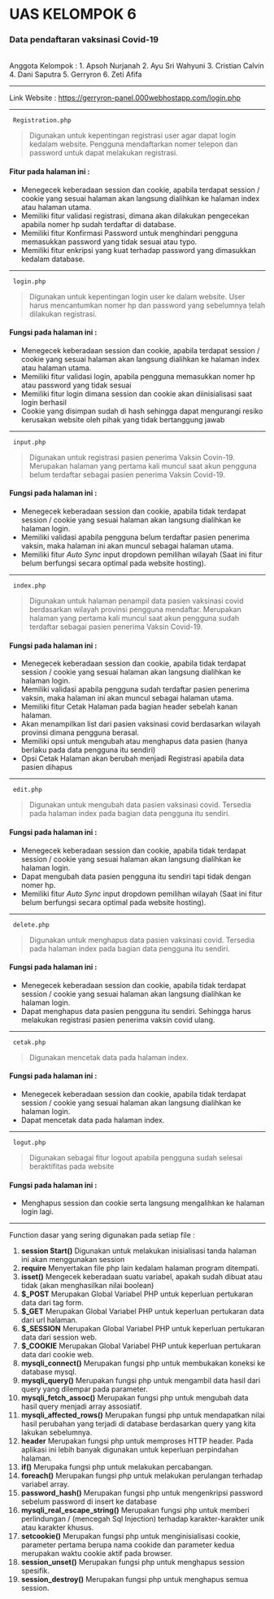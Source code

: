 # UAS KELOMPOK 6
### Data pendaftaran vaksinasi Covid-19

<br>
Anggota Kelompok : 
1.  Apsoh Nurjanah
2. Ayu Sri Wahyuni
3. Cristian Calvin
4. Dani Saputra
5. Gerryron
6. Zeti Afifa


------------------------------
Link  Website : https://gerryron-panel.000webhostapp.com/login.php

------------------------------

` Registration.php`

> Digunakan untuk kepentingan registrasi user agar dapat login kedalam website. Pengguna mendaftarkan nomer telepon dan password untuk dapat melakukan registrasi.

#### Fitur pada halaman ini :
- Menegecek keberadaan session dan cookie, apabila terdapat session / cookie yang sesuai halaman akan langsung dialihkan ke halaman index atau halaman utama.
- Memiliki fitur validasi registrasi, dimana akan dilakukan pengecekan apabila nomer hp sudah terdaftar di database.
- Memiliki fitur Konfirmasi Password untuk menghindari pengguna memasukkan password yang tidak sesuai atau typo.
- Memiliki fitur enkripsi yang kuat terhadap password yang dimasukkan kedalam database.

----------------------------------------------------
` login.php`

>Digunakan untuk kepentingan login user ke dalam website. User harus mencantumkan nomer hp dan password yang sebelumnya telah dilakukan registrasi.

#### Fungsi pada halaman ini :
- Menegecek keberadaan session dan cookie, apabila terdapat session / cookie yang sesuai halaman akan langsung dialihkan ke halaman index atau halaman utama.
- Memiliki fitur validasi login, apabila pengguna memasukkan nomer hp atau password yang tidak sesuai
- Memiliki fitur login dimana session dan cookie akan diinisialisasi saat login berhasil
- Cookie yang disimpan sudah di hash sehingga dapat mengurangi resiko kerusakan website oleh pihak yang tidak bertanggung jawab

--------------------------------------------
` input.php`

>Digunakan untuk registrasi pasien penerima Vaksin Covin-19.  Merupakan halaman yang pertama kali muncul saat akun pengguna belum terdaftar sebagai pasien penerima Vaksin Covid-19.

#### Fungsi pada halaman ini :
- Menegecek keberadaan session dan cookie, apabila tidak terdapat session / cookie yang sesuai halaman akan langsung dialihkan ke halaman login.
- Memiliki validasi apabila pengguna belum terdaftar pasien penerima vaksin, maka halaman ini akan muncul sebagai halaman utama.
- Memiliki fitur *Auto Sync* input dropdown pemilihan wilayah (Saat ini fitur belum berfungsi secara optimal pada website hosting).

--------------------------------------------
` index.php`

>Digunakan untuk halaman penampil data pasien vaksinasi covid berdasarkan wilayah provinsi pengguna mendaftar.  Merupakan halaman yang pertama kali muncul saat akun pengguna sudah terdaftar sebagai pasien penerima Vaksin Covid-19.

#### Fungsi pada halaman ini :
- Menegecek keberadaan session dan cookie, apabila tidak terdapat session / cookie yang sesuai halaman akan langsung dialihkan ke halaman login.
- Memiliki validasi apabila pengguna sudah terdaftar pasien penerima vaksin, maka halaman ini akan muncul sebagai halaman utama.
- Memiliki fitur Cetak Halaman pada bagian header sebelah kanan halaman.
- Akan menampilkan list dari pasien vaksinasi covid berdasarkan wilayah provinsi dimana pengguna berasal.
- Memiliki opsi untuk mengubah atau menghapus data pasien (hanya berlaku pada data pengguna itu sendiri)
- Opsi Cetak Halaman akan berubah menjadi Registrasi apabila data pasien dihapus

--------------------------------------------
` edit.php`

>Digunakan untuk mengubah data pasien vaksinasi covid. Tersedia pada halaman index pada bagian data pengguna itu sendiri.

#### Fungsi pada halaman ini :
- Menegecek keberadaan session dan cookie, apabila tidak terdapat session / cookie yang sesuai halaman akan langsung dialihkan ke halaman login.
- Dapat mengubah data pasien pengguna itu sendiri tapi tidak dengan nomer hp.
- Memiliki fitur *Auto Sync* input dropdown pemilihan wilayah (Saat ini fitur belum berfungsi secara optimal pada website hosting).

--------------------------------------------
` delete.php`

>Digunakan untuk menghapus data pasien vaksinasi covid. Tersedia pada halaman index pada bagian data pengguna itu sendiri.

#### Fungsi pada halaman ini :
- Menegecek keberadaan session dan cookie, apabila tidak terdapat session / cookie yang sesuai halaman akan langsung dialihkan ke halaman login.
- Dapat menghapus data pasien pengguna itu sendiri. Sehingga harus melakukan registrasi pasien penerima vaksin covid ulang.

--------------------------------------------
` cetak.php`

>Digunakan mencetak data pada halaman index.

#### Fungsi pada halaman ini :
- Menegecek keberadaan session dan cookie, apabila tidak terdapat session / cookie yang sesuai halaman akan langsung dialihkan ke halaman login.
- Dapat mencetak data pada halaman index.

--------------------------------------------
` logut.php`

>Digunakan sebagai fitur logout apabila pengguna sudah selesai beraktifitas pada website

#### Fungsi pada halaman ini :
- Menghapus session dan cookie serta langsung mengalihkan ke halaman login lagi.


--------------------------------------------

Function dasar yang sering digunakan pada setiap file : 
1. **session Start()**
Digunakan untuk melakukan inisialisasi tanda halaman ini akan menggunakan session
2. **require**
Menyertakan file php lain kedalam halaman program ditempati.
3. **isset()**
Mengecek keberadaan suatu variabel, apakah sudah dibuat atau tidak (akan menghasilkan nilai boolean)
4. **$_POST**
Merupakan Global Variabel PHP untuk keperluan pertukaran data dari tag form.
5. **$_GET**
Merupakan Global Variabel PHP untuk keperluan pertukaran data dari url halaman.
6. **$_SESSION**
Merupakan Global Variabel PHP untuk keperluan pertukaran data dari session web.
7. **$_COOKIE**
Merupakan Global Variabel PHP untuk keperluan pertukaran data dari cookie web.
8. **mysqli_connect()**
Merupakan fungsi php untuk membukakan koneksi ke database mysql.
9. **mysqli_query()**
Merupakan fungsi php untuk mengambil data hasil dari query yang dilempar pada parameter.
10. **mysqli_fetch_assoc()**
Merupakan fungsi php untuk mengubah data hasil query menjadi array assosiatif.
11. **mysqli_affected_rows()**
Merupakan fungsi php untuk mendapatkan nilai hasil perubahan yang terjadi di database berdasarkan query yang kita lakukan sebelumnya.
12. **header**
Merupakan fungsi php untuk memproses HTTP header. Pada aplikasi ini lebih banyak digunakan untuk keperluan perpindahan halaman.
13. **if()**
Merupaka fungsi php untuk melakukan percabangan.
14. **foreach()**
Merupakan fungsi php untuk melakukan perulangan terhadap variabel array.
15. **password_hash()**
Merupakan fungsi php untuk  mengenkripsi password sebelum password di insert ke database
16. **mysqli_real_escape_string()**
Merupakan fungsi php untuk memberi perlindungan / (mencegah Sql Injection) terhadap karakter-karakter unik atau karakter khusus.
17. **setcookie()**
Merupakan fungsi php untuk menginisialisasi cookie, parameter pertama berupa nama cookide dan parameter kedua merupakan waktu cookie aktif pada browser.
18.  **session_unset()**
Merupakan fungsi php untuk menghapus session spesifik.
19.  **session_destroy()**
Merupakan fungsi php untuk menghapus semua session.
